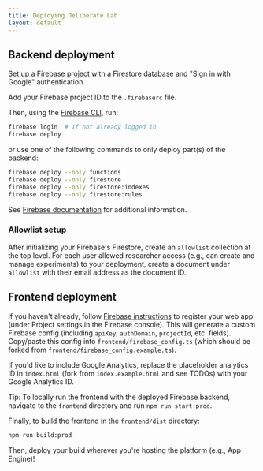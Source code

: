 ```yaml
---
title: Deploying Deliberate Lab
layout: default
---
```


## Backend deployment

Set up a [Firebase project](https://firebase.google.com/)
with a Firestore database and "Sign in with Google" authentication.

Add your Firebase project ID to the `.firebaserc` file.

Then, using the [Firebase CLI](https://firebase.google.com/docs/cli/), run:

```bash
firebase login  # If not already logged in
firebase deploy
```

or use one of the following commands to only deploy part(s) of the backend:

```bash
firebase deploy --only functions
firebase deploy --only firestore
firebase deploy --only firestore:indexes
firebase deploy --only firestore:rules
```

See [Firebase documentation](https://firebase.google.com/docs/functions/get-started?gen=2nd#deploy-functions-to-a-production-environment)
for additional information.

### Allowlist setup

After initializing your Firebase's Firestore, create an `allowlist`
collection at the top level. For each user allowed researcher access
(e.g., can create and manage experiments) to your deployment, create
a document under `allowlist` with their email address as the document ID.

## Frontend deployment

If you haven't already, follow
[Firebase instructions](https://firebase.google.com/docs/web/setup#register-app)
to register your web app (under Project settings in the Firebase console).
This will generate a custom Firebase config
(including `apiKey`, `authDomain`, `projectId`, etc. fields).
Copy/paste this config into `frontend/firebase_config.ts` (which should be
forked from `frontend/firebase_config.example.ts`).

If you'd like to include Google Analytics, replace the placeholder
analytics ID in `index.html` (fork from `index.example.html` and see TODOs)
with your Google Analytics ID.

Tip: To locally run the frontend with the deployed Firebase backend,
navigate to the `frontend` directory and run `npm run start:prod`.

Finally, to build the frontend in the `frontend/dist` directory:

```bash
npm run build:prod
```

Then, deploy your build wherever you're hosting the platform
(e.g., App Engine)!
